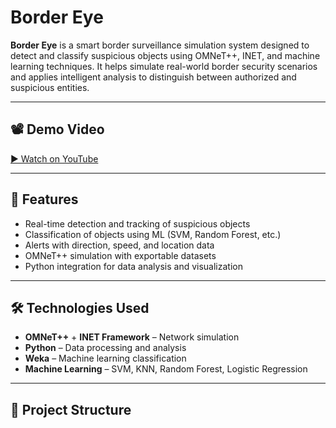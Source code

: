 # Border Eye

**Border Eye** is a smart border surveillance simulation system designed to detect and classify suspicious objects using OMNeT++, INET, and machine learning techniques. It helps simulate real-world border security scenarios and applies intelligent analysis to distinguish between authorized and suspicious entities.

---

## 📽️ Demo Video  
[▶️ Watch on YouTube](https://www.youtube.com/watch?v=youtu.be/b4EaE7Npt9o)

---

## 🚀 Features
- Real-time detection and tracking of suspicious objects
- Classification of objects using ML (SVM, Random Forest, etc.)
- Alerts with direction, speed, and location data
- OMNeT++ simulation with exportable datasets
- Python integration for data analysis and visualization

---

## 🛠️ Technologies Used
- **OMNeT++** + **INET Framework** – Network simulation
- **Python** – Data processing and analysis
- **Weka** – Machine learning classification
- **Machine Learning** – SVM, KNN, Random Forest, Logistic Regression

---

## 📁 Project Structure
